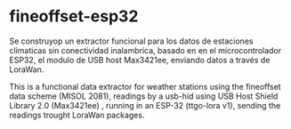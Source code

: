 # fineoffset-esp32

Se construyop un extractor funcional para los datos de estaciones climaticas sin conectividad inalambrica, basado en en el microcontrolador ESP32, el modulo de USB host Max3421ee, enviando datos a través de LoraWan.

This is a functional data extractor for weather stations using the fineoffset data scheme (MISOL 2081), readings by a usb-hid using USB Host Shield Library 2.0 (Max3421ee) , running in an ESP-32 (ttgo-lora v1), sending the readings trought LoraWan packages.
